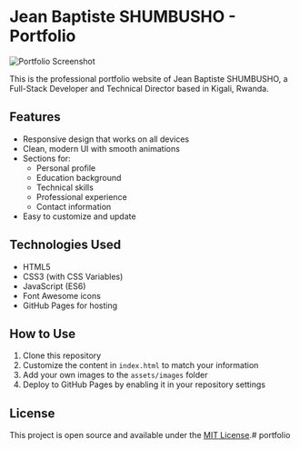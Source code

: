 # Jean Baptiste SHUMBUSHO - Portfolio

![Portfolio Screenshot](/assets/images/screenshot.png)

This is the professional portfolio website of Jean Baptiste SHUMBUSHO, a Full-Stack Developer and Technical Director based in Kigali, Rwanda.

## Features

- Responsive design that works on all devices
- Clean, modern UI with smooth animations
- Sections for:
  - Personal profile
  - Education background
  - Technical skills
  - Professional experience
  - Contact information
- Easy to customize and update

## Technologies Used

- HTML5
- CSS3 (with CSS Variables)
- JavaScript (ES6)
- Font Awesome icons
- GitHub Pages for hosting

## How to Use

1. Clone this repository
2. Customize the content in `index.html` to match your information
3. Add your own images to the `assets/images` folder
4. Deploy to GitHub Pages by enabling it in your repository settings

## License

This project is open source and available under the [MIT License](LICENSE).#   p o r t f o l i o  
 